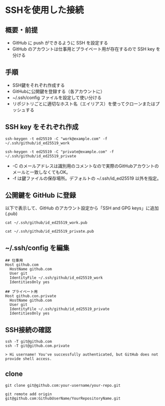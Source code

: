 SSHを使用した接続
===============

## 概要・前提

* GitHub に push ができるように SSH を設定する
* GitHub のアカウントは仕事用とプライベート用が存在するので SSH key を分ける


## 手順

* SSH鍵をそれぞれ作成する
* GitHubに公開鍵を登録する（各アカウントに）
* ~/.ssh/config ファイルを設定して使い分ける
* リポジトリごとに適切なホスト名（エイリアス）を使ってクローンまたはプッシュする


## SSH key をそれぞれ作成

```
ssh-keygen -t ed25519 -C "work@example.com" -f ~/.ssh/github/id_ed25519_work

ssh-keygen -t ed25519 -C "private@example.com" -f ~/.ssh/github/id_ed25519_private
```

* -C のメールアドレスは識別用のコメントなので実際のGitHubアカウントのメールと一致しなくてもOK。
* -f は鍵ファイルの保存場所。デフォルトの ~/.ssh/id_ed25519 以外を指定。


## 公開鍵を GitHub に登録

以下で表示して、GitHub のアカウント設定から「SSH and GPG keys」に追加 (.pub)

```
cat ~/.ssh/github/id_ed25519_work.pub

cat ~/.ssh/github/id_ed25519_private.pub
```

## ~/.ssh/config を編集

```
## 仕事用
Host github.com
  HostName github.com
  User git
  IdentityFile ~/.ssh/github/id_ed25519_work
  IdentitiesOnly yes

## プライベート用
Host github.con.private
  HostName github.com
  User git
  IdentityFile ~/.ssh/github/id_ed25519_private
  IdentitiesOnly yes
```


## SSH接続の確認

```
ssh -T git@github.com
ssh -T git@github.com.private

> Hi username! You've successfully authenticated, but GitHub does not provide shell access.
```


## clone

```
git clone git@github.com:your-username/your-repo.git

git remote add origin git@github.com:GithubUserName/YourRepositoryName.git
```
